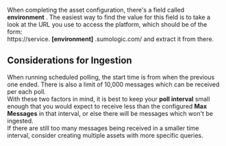 [comment]: # " File: readme.md"
[comment]: # "  Copyright (c) 2016-2019 Splunk Inc."
[comment]: # ""
[comment]: # "Licensed under the Apache License, Version 2.0 (the 'License');"
[comment]: # "you may not use this file except in compliance with the License."
[comment]: # "You may obtain a copy of the License at"
[comment]: # ""
[comment]: # "    http://www.apache.org/licenses/LICENSE-2.0"
[comment]: # ""
[comment]: # "Unless required by applicable law or agreed to in writing, software distributed under"
[comment]: # "the License is distributed on an 'AS IS' BASIS, WITHOUT WARRANTIES OR CONDITIONS OF ANY KIND,"
[comment]: # "either express or implied. See the License for the specific language governing permissions"
[comment]: # "and limitations under the License."
[comment]: # ""
When completing the asset configuration, there's a field called **environment** . The easiest way to
find the value for this field is to take a look at the URL you use to access the platform, which
should be of the form:  
https://service. **\[environment\]** .sumologic.com/ and extract it from there.

  

## Considerations for Ingestion

When running scheduled polling, the start time is from when the previous one ended. There is also a
limit of 10,000 messages which can be received per each poll.  
With these two factors in mind, it is best to keep your **poll interval** small enough that you
would expect to receive less than the configured **Max Messages** in that interval, or else there
will be messages which won't be ingested.  
If there are still too many messages being received in a smaller time interval, consider creating
multiple assets with more specific queries.  
